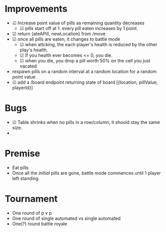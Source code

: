 ﻿# Improvements
- ☑ Increase point value of pills as remaining quantity decreases  
  - ☑ pills start off at 1.  every pill eaten increases by 1 point.  
- ☑ return {ateAPill, newLocation} from /move
- ☑ once all pills are eaten, it changes to battle mode
  - ☑ when attcking, the each player's health is reduced by the other play's health.  
  - ☑ If you health ever becomes <= 0, you die.
  - ☑ when you die, you drop a pill worth 50% on the cell you just vacated
- respawn pills on a random interval at a random location for a random point value
- ☑ add a /board endpoint returning state of board [{location, pillValue, playerId}]

# Bugs
- ☑ Table shrinks when no pills in a row/column, it should stay the same size.
- 

# Premise
- Eat pills
- Once all the *initial* pills are gone, battle mode commences until 1 player left standing.

# Tournament
- One round of p v p
- One round of single automated vs single automated
- One(?) round battle royale
